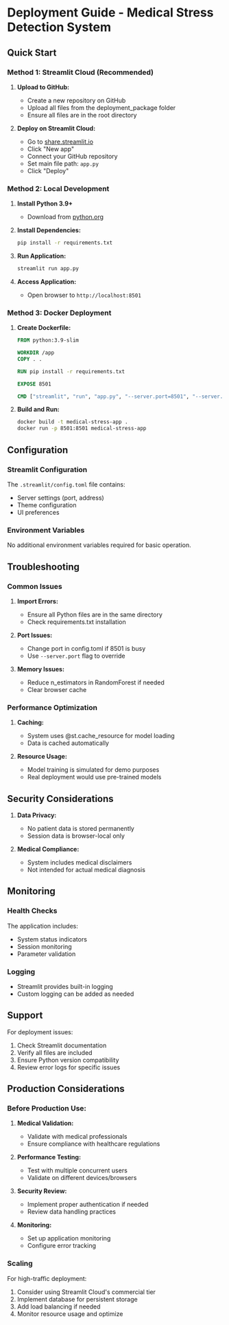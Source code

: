 # Deployment Guide - Medical Stress Detection System

## Quick Start

### Method 1: Streamlit Cloud (Recommended)

1. **Upload to GitHub:**
   - Create a new repository on GitHub
   - Upload all files from the deployment_package folder
   - Ensure all files are in the root directory

2. **Deploy on Streamlit Cloud:**
   - Go to [share.streamlit.io](https://share.streamlit.io)
   - Click "New app"
   - Connect your GitHub repository
   - Set main file path: `app.py`
   - Click "Deploy"

### Method 2: Local Development

1. **Install Python 3.9+**
   - Download from [python.org](https://python.org)

2. **Install Dependencies:**
   ```bash
   pip install -r requirements.txt
   ```

3. **Run Application:**
   ```bash
   streamlit run app.py
   ```

4. **Access Application:**
   - Open browser to `http://localhost:8501`

### Method 3: Docker Deployment

1. **Create Dockerfile:**
   ```dockerfile
   FROM python:3.9-slim

   WORKDIR /app
   COPY . .

   RUN pip install -r requirements.txt

   EXPOSE 8501

   CMD ["streamlit", "run", "app.py", "--server.port=8501", "--server.address=0.0.0.0"]
   ```

2. **Build and Run:**
   ```bash
   docker build -t medical-stress-app .
   docker run -p 8501:8501 medical-stress-app
   ```

## Configuration

### Streamlit Configuration

The `.streamlit/config.toml` file contains:
- Server settings (port, address)
- Theme configuration
- UI preferences

### Environment Variables

No additional environment variables required for basic operation.

## Troubleshooting

### Common Issues

1. **Import Errors:**
   - Ensure all Python files are in the same directory
   - Check requirements.txt installation

2. **Port Issues:**
   - Change port in config.toml if 8501 is busy
   - Use `--server.port` flag to override

3. **Memory Issues:**
   - Reduce n_estimators in RandomForest if needed
   - Clear browser cache

### Performance Optimization

1. **Caching:**
   - System uses @st.cache_resource for model loading
   - Data is cached automatically

2. **Resource Usage:**
   - Model training is simulated for demo purposes
   - Real deployment would use pre-trained models

## Security Considerations

1. **Data Privacy:**
   - No patient data is stored permanently
   - Session data is browser-local only

2. **Medical Compliance:**
   - System includes medical disclaimers
   - Not intended for actual medical diagnosis

## Monitoring

### Health Checks

The application includes:
- System status indicators
- Session monitoring
- Parameter validation

### Logging

- Streamlit provides built-in logging
- Custom logging can be added as needed

## Support

For deployment issues:
1. Check Streamlit documentation
2. Verify all files are included
3. Ensure Python version compatibility
4. Review error logs for specific issues

## Production Considerations

### Before Production Use:

1. **Medical Validation:**
   - Validate with medical professionals
   - Ensure compliance with healthcare regulations

2. **Performance Testing:**
   - Test with multiple concurrent users
   - Validate on different devices/browsers

3. **Security Review:**
   - Implement proper authentication if needed
   - Review data handling practices

4. **Monitoring:**
   - Set up application monitoring
   - Configure error tracking

### Scaling

For high-traffic deployment:
1. Consider using Streamlit Cloud's commercial tier
2. Implement database for persistent storage
3. Add load balancing if needed
4. Monitor resource usage and optimize